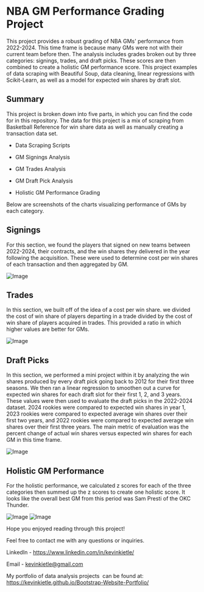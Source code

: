 NBA GM Performance Grading Project
==================================

This project provides a robust grading of NBA GMs' performance from 2022-2024. This time frame is because many GMs were not with their current team before then. The analysis includes grades broken out by three categories: signings, trades, and draft picks. These scores are then combined to create a holistic GM performance score. This project examples of data scraping with Beautiful Soup, data cleaning, linear regressions with Scikit-Learn, as well as a model for expected win shares by draft slot.

Summary
-------

This project is broken down into five parts, in which you can find the code for in this repository. The data for this project is a mix of scraping from Basketball Reference for win share data as well as manually creating a transaction data set.

-   Data Scraping Scripts

-   GM Signings Analysis

-   GM Trades Analysis

-   GM Draft Pick Analysis

-   Holistic GM Performance Grading

Below are screenshots of the charts visualizing performance of GMs by each category.

Signings
--------

For this section, we found the players that signed on new teams between 2022-2024, their contracts, and the win shares they delivered in the year following the acquisition. These were used to determine cost per win shares of each transaction and then aggregated by GM.

![Image](https://github.com/user-attachments/assets/1c05f269-1e5e-4769-909d-04497a634ecd)

Trades
------

In this section, we built off of the idea of a cost per win share. we divided the cost of win share of players departing in a trade divided by the cost of win share of players acquired in trades. This provided a ratio in which higher values are better for GMs.

![Image](https://github.com/user-attachments/assets/581421ee-178d-44a7-b246-57ce4b956420)

Draft Picks
-----------

In this section, we performed a mini project within it by analyzing the win shares produced by every draft pick going back to 2012 for their first three seasons. We then ran a linear regression to smoothen out a curve for expected win shares for each draft slot for their first 1, 2, and 3 years. These values were then used to evaluate the draft picks in the 2022-2024 dataset. 2024 rookies were compared to expected win shares in year 1, 2023 rookies were compared to expected average win shares over their first two years, and 2022 rookies were compared to expected average win shares over their first three years. The main metric of evaluation was the percent change of actual win shares versus expected win shares for each GM in this time frame.

![Image](https://github.com/user-attachments/assets/f3619294-dd57-4a14-8086-336e8e4b52cb)

Holistic GM Performance
-----------------------

For the holistic performance, we calculated z scores for each of the three categories then summed up the z scores to create one holistic score. It looks like the overall best GM from this period was Sam Presti of the OKC Thunder.

![Image](https://github.com/user-attachments/assets/9aa26942-779e-4edc-b479-b3f1b937d5b5)
![Image](https://github.com/user-attachments/assets/32b26cb7-26a2-4352-adc0-5b133d7d4dfb)

Hope you enjoyed reading through this project!

Feel free to contact me with any questions or inquiries.

LinkedIn - <https://www.linkedin.com/in/kevinkietle/>

Email - <kevinkietle@gmail.com>

My portfolio of data analysis projects  can be found at: <https://kevinkietle.github.io/Bootstrap-Website-Portfolio/>
